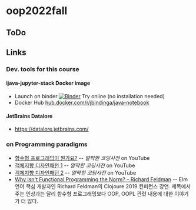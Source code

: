 # oop2022fall

## ToDo

## Links

### Dev. tools for this course

#### ijava-jupyter-stack Docker image
* Launch on binder
  [![Binder](https://mybinder.org/badge_logo.svg)](https://mybinder.org/v2/gh/jbindinga/java-notebook/master)
  Try online (no installation needed)
* Docker Hub
  [hub.docker.com/r/jbindinga/java-notebook](https://hub.docker.com/r/jbindinga/java-notebook)

#### JetBrains Datalore
* https://datalore.jetbrains.com/

### on Programming paradigms
* [함수형 프로그래밍이 뭔가요?](https://youtu.be/jVG5jvOzu9Y) -- *얄팍한 코딩사전* on YouTube
* [객체지향 디자인패턴 1](https://youtu.be/lJES5TQTTWE) -- *얄팍한 코딩사전* on YouTube
* [객체지향 디자인패턴 2](https://youtu.be/q3_WXP9pPUQ) -- *얄팍한 코딩사전* on YouTube
* [Why Isn't Functional Programming the Norm? – Richard Feldman](https://youtu.be/QyJZzq0v7Z4) -- Elm 언어 핵심 개발자인 Richard Feldman의 Clojoure 2019 컨퍼런스 강연. 제목에서 주는 인상과는 달리 함수형 프로그래밍보다 OOP, OOPL 관련 내용에 대한 이야기가 더 많다.

